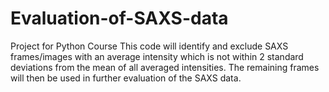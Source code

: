 # Evaluation-of-SAXS-data
Project for Python Course
This code will identify and exclude SAXS frames/images with an average intensity which is not within 2 standard deviations from the mean of all averaged intensities. The remaining frames will then be used in further evaluation of the SAXS data.
